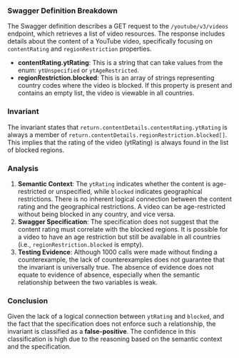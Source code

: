 ### Swagger Definition Breakdown
The Swagger definition describes a GET request to the `/youtube/v3/videos` endpoint, which retrieves a list of video resources. The response includes details about the content of a YouTube video, specifically focusing on `contentRating` and `regionRestriction` properties.

- **contentRating.ytRating**: This is a string that can take values from the enum: `ytUnspecified` or `ytAgeRestricted`.
- **regionRestriction.blocked**: This is an array of strings representing country codes where the video is blocked. If this property is present and contains an empty list, the video is viewable in all countries.

### Invariant
The invariant states that `return.contentDetails.contentRating.ytRating` is always a member of `return.contentDetails.regionRestriction.blocked[]`. This implies that the rating of the video (ytRating) is always found in the list of blocked regions.

### Analysis
1. **Semantic Context**: The `ytRating` indicates whether the content is age-restricted or unspecified, while `blocked` indicates geographical restrictions. There is no inherent logical connection between the content rating and the geographical restrictions. A video can be age-restricted without being blocked in any country, and vice versa.
2. **Swagger Specification**: The specification does not suggest that the content rating must correlate with the blocked regions. It is possible for a video to have an age restriction but still be available in all countries (i.e., `regionRestriction.blocked` is empty).
3. **Testing Evidence**: Although 1000 calls were made without finding a counterexample, the lack of counterexamples does not guarantee that the invariant is universally true. The absence of evidence does not equate to evidence of absence, especially when the semantic relationship between the two variables is weak.

### Conclusion
Given the lack of a logical connection between `ytRating` and `blocked`, and the fact that the specification does not enforce such a relationship, the invariant is classified as a **false-positive**. The confidence in this classification is high due to the reasoning based on the semantic context and the specification.
